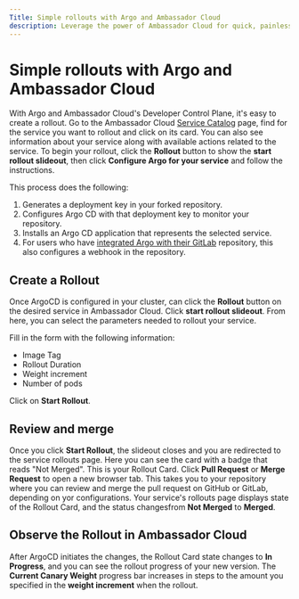 ```yaml
---
Title: Simple rollouts with Argo and Ambassador Cloud
description: Leverage the power of Ambassador Cloud for quick, painless, and secure rollouts.
---
```


# Simple rollouts with Argo and Ambassador Cloud

With Argo and Ambassador Cloud's Developer Control Plane, it's easy to create a rollout. Go to the Ambassador Cloud <a href="https://app.getambassador.io/cloud/services" target="_blank">Service Catalog</a> page, find for the service you want to rollout and click on its card. You can also see information about your service along with available actions related to the service. To begin your rollout, click the **Rollout** button to show the **start rollout slideout**, then click **Configure Argo for your service**  and follow the instructions. 

This process does the following:
1. Generates a deployment key in your forked repository.
1. Configures Argo CD with that deployment key to monitor your repository.
1. Installs an Argo CD application that represents the selected service.
1. For users who have [integrated Argo with their GitLab](../installing-argo/#enable-integration-with-github-dockerhub-or-gitlab) repository, this also configures a webhook in the repository.

## Create a Rollout

Once ArgoCD is configured in your cluster, can click the **Rollout** button on the desired service in Ambassador Cloud. Click **start rollout slideout**. From here, you can select the parameters needed to rollout your service.

Fill in the form with the following information:
- Image Tag
- Rollout Duration
- Weight increment
- Number of pods

Click on **Start Rollout**.

## Review and merge

Once you click **Start Rollout**, the slideout closes and you are redirected to the service rollouts page. Here you can see the card with a badge that reads "Not Merged". This is your Rollout Card. 
Click **Pull Request** or **Merge Request** to open a new browser tab. This takes you to your repository where you can review and merge the pull request on GitHub or GitLab, depending on yor configurations.
Your service's rollouts page displays state of the Rollout Card, and the status changesfrom **Not Merged** to **Merged**.

## Observe the Rollout in Ambassador Cloud

After ArgoCD initiates the changes, the Rollout Card state changes to **In Progress**, and you can see the rollout progress of your new version.
The **Current Canary Weight** progress bar increases in steps to the amount you specified in the **weight increment** when the rollout.